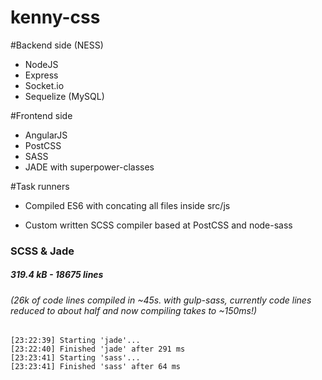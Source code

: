 # kenny-css

#Backend side (NESS)
 - NodeJS
 - Express
 - Socket.io
 - Sequelize (MySQL)

#Frontend side
- AngularJS
- PostCSS
- SASS
- JADE with superpower-classes

#Task runners
- Compiled ES6 with concating all files inside src/js

- Custom written SCSS compiler based at PostCSS and node-sass 

### SCSS & Jade
##### 319.4 kB - 18675 lines
###### (26k of code lines compiled in ~45s. with gulp-sass, currently code lines reduced to about half and now compiling takes to ~150ms!)
````
[23:22:39] Starting 'jade'...
[23:22:40] Finished 'jade' after 291 ms
[23:23:41] Starting 'sass'...
[23:23:41] Finished 'sass' after 64 ms
````
